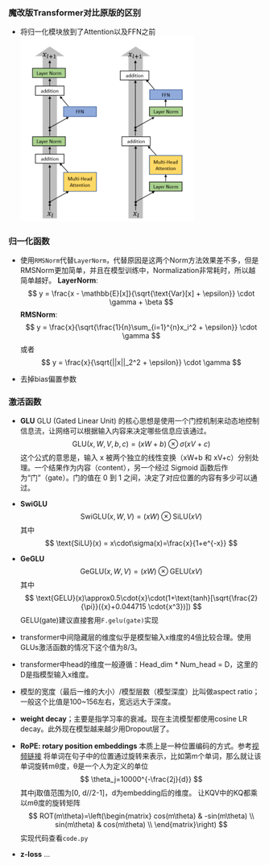 ### 魔改版Transformer对比原版的区别

- 将归一化模块放到了Attention以及FFN之前
  <img src="1.png" alt="1" style="zoom: 50%;" />



### 归一化函数

- 使用`RMSNorm`代替`LayerNorm`，代替原因是这两个Norm方法效果差不多，但是RMSNorm更加简单，并且在模型训练中，Normalization非常耗时，所以越简单越好。
  **LayerNorm**:
  $$
  y = \frac{x - \mathbb{E}[x]}{\sqrt{\text{Var}[x] + \epsilon}} \cdot \gamma + \beta
  $$
  **RMSNorm**:
  $$
  y = \frac{x}{\sqrt{\frac{1}{n}\sum_{i=1}^{n}x_i^2 + \epsilon}} \cdot \gamma
  $$
  或者
  $$
  y = \frac{x}{\sqrt{||x||_2^2 + \epsilon}} \cdot \gamma
  $$

- 去掉bias偏置参数



### 激活函数

- **GLU**
  GLU (Gated Linear Unit) 的核心思想是使用一个门控机制来动态地控制信息流，让网络可以根据输入内容来决定哪些信息应该通过。
  $$
  \text{GLU}(x, W, V, b, c) = (xW + b)\otimes \sigma(xV + c)
  $$
  这个公式的意思是，输入 x 被两个独立的线性变换（xW+b 和 xV+c）分别处理。一个结果作为内容（content），另一个经过 Sigmoid 函数后作为“门”（gate）。门的值在 0 到 1 之间，决定了对应位置的内容有多少可以通过。

- **SwiGLU**
  $$
  \text{SwiGLU}(x, W, V) = (xW) \otimes \text{SiLU}(xV)
  $$
  其中
  $$
  \text{SiLU}(x) = x\cdot\sigma(x)=\frac{x}{1+e^{-x}}
  $$

- **GeGLU**
  $$
  \text{GeGLU}(x, W, V) = (xW) \otimes \text{GELU}(xV)
  $$
  其中
  $$
  \text{GELU}(x)\approx0.5\cdot{x}\cdot(1+\text{tanh}[\sqrt{\frac{2}{\pi}}({x}+0.044715 \cdot{x^3})])
  $$
  GELU(gate)建议直接套用`F.gelu(gate)`实现



- transformer中间隐藏层的维度似乎是模型输入x维度的4倍比较合理。使用GLUs激活函数的情况下这个值为8/3。
- transformer中head的维度一般遵循：Head_dim * Num_head = D，这里的D是指模型输入x维度。
- 模型的宽度（最后一维的大小）/模型层数（模型深度）比叫做aspect ratio；一般这个比值是100~156左右，宽远远大于深度。
- **weight decay**；主要是指学习率的衰减。现在主流模型都使用cosine LR decay。此外现在模型越来越少用Dropout层了。

- **RoPE: rotary position embeddings**
  本质上是一种位置编码的方式。参考[视频链接](https://www.youtube.com/watch?v=o29P0Kpobz0&t=351s) 将单词在句子中的位置通过旋转来表示，比如第m个单词，那么就让该单词旋转mθ度，θ是一个人为定义的单位
  $$
  \theta_j=10000^{-\frac{2j}{d}}
  $$
  其中j取值范围为[0, d//2-1]，d为embedding后的维度。
  让KQV中的KQ都乘以mθ度的旋转矩阵
  $$
  ROT(m\theta)=\left(\begin{matrix}
     cos(m\theta) & -sin(m\theta) \\
     sin(m\theta) & cos(m\theta) \\
    \end{matrix}\right)
  $$
  实现代码查看`code.py`

- **z-loss**
  ...
